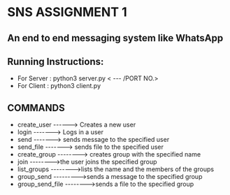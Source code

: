 # SNS ASSIGNMENT 1
## An end to end messaging system like WhatsApp




## Running Instructions:
* For Server : python3 server.py < --- /PORT NO.>
* For Client : python3 client.py  <SERVER IP> <SERVER PORT> <IP> <PORT NO.>

## COMMANDS
* create_user   <username>   <password>   ------> Creates a new user
* login <username> <password> -------> Logs in a user
* send <username> <message>   -------> sends message to the specified user
* send_file <username> <filepath>   -------> sends file to the specified user
* create_group <groupname>                --------> creates group with the specified name
* join <groupname>   -------->the user joins the specified group
* list_groups  -------->lists the name and the members of the groups
* group_send <gropname> <message>    --------->sends a message to the specified group
* group_send_file <groupname> <filepath>-------->sends a file to the specified group
